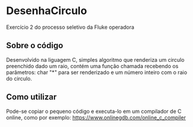 # DesenhaCirculo
Exercício 2 do processo seletivo da Fluke operadora

## Sobre o código
Desenvolvido na liguagem C, simples algoritmo que renderiza um circulo preenchido dado um raio, contém uma função chamada recebendo os parâmetros: char "*" para ser renderizado e um número inteiro com o raio do circulo.

## Como utilizar
Pode-se copiar o pequeno código e executa-lo em um compilador de C online, como por exemplo: https://www.onlinegdb.com/online_c_compiler
